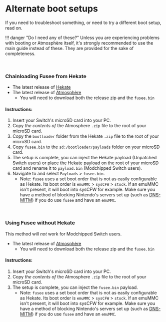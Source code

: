 # Alternate boot setups

If you need to troubleshoot something, or need to try a different boot setup, read on.

!!! danger "Do I need any of these?"
    Unless you are experiencing problems with booting or Atmosphère itself, it's strongly recommended to use the main guide instead of these. They are provided for the sake of completeness.

&nbsp;

### **Chainloading Fusee from Hekate**

- The latest release of [Hekate](https://github.com/CTCaer/hekate/releases/)
- The latest release of [Atmosphère](https://github.com/Atmosphere-NX/Atmosphere/releases)
    - You will need to download both the release zip and the `fusee.bin`

#### **Instructions:**

1. Insert your Switch's microSD card into your PC.
1. Copy *the contents of* the Atmosphere `.zip` file to the root of your microSD card.
1. Copy the `bootloader` folder from the Hekate `.zip` file to the root of your microSD card.
1. Copy `fusee.bin` to the `sd:/bootloader/payloads` folder on your microSD card.
1. The setup is complete, you can inject the Hekate payload (Unpatched Switch users) or place the Hekate payload on the root of your microSD card and rename it to `payload.bin` (Modchipped Switch users).
1. Navigate to and select `Payloads` > `fusee.bin`.
    - Note: `fusee` uses a set boot order that is not as easily configurable as Hekate. Its boot order is `emuMMC` > `sysCFW` > `stock`.
    If an emuMMC isn't present, it will boot into sysCFW for example. Make sure you have a method of blocking Nintendo's servers set up (such as [DNS-MITM](../extras/blocking_nintendo.md/#instructions-ams-dns-redirection)) if you do use `fusee` and have an `emuMMC`.


&nbsp;

### **Using Fusee without Hekate**

This method will *not* work for Modchipped Switch users.

- The latest release of [Atmosphère](https://github.com/Atmosphere-NX/Atmosphere/releases)
    - You will need to download both the release zip and the `fusee.bin`

#### **Instructions:**

1. Insert your Switch's microSD card into your PC.
1. Copy *the contents of* the Atmosphere `.zip` file to the root of your microSD card.
1. The setup is complete, you can inject the `fusee.bin` payload.
    - Note: `fusee` uses a set boot order that is not as easily configurable as Hekate. Its boot order is `emuMMC` > `sysCFW` > `stock`.
    If an emuMMC isn't present, it will boot into sysCFW for example. Make sure you have a method of blocking Nintendo's servers set up (such as [DNS-MITM](../extras/blocking_nintendo.md/#instructions-ams-dns-redirection)) if you do use `fusee` and have an `emuMMC`.

